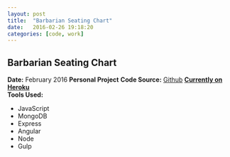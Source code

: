 ```yaml
---
layout: post
title:  "Barbarian Seating Chart"
date:   2016-02-26 19:18:20
categories: [code, work]
---
```


<div class="project-description">
	<h2>Barbarian Seating Chart</h2>
	<div class="desc">
		<span><strong>Date:</strong> February 2016</span>
		<span><strong>Personal Project</strong></span>
		<span><strong>Code Source:</strong> <a href="https://github.com/jeesunikim/superdesk" target="_blank">Github</a></span>
		<span><strong><a href="http://www.samsung.com/us/explore/family-hub-refrigerator/" target="_blank">Currently on Heroku</a></strong></span>
	</div>
	<div class="desc">
		<span><strong>Tools Used:</strong></span>
		<ul>
			<li>JavaScript</li>
			<li>MongoDB</li>
			<li>Express</li>
			<li>Angular</li>
			<li>Node</li>
			<li>Gulp</li>
		</ul>
	</div>
</div>

